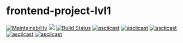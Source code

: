# frontend-project-lvl1
[![Maintainability](https://api.codeclimate.com/v1/badges/5b5919c62623b98c0712/maintainability)](https://codeclimate.com/github/uzakovnikita/frontend-project-lvl1/maintainability)
<a href="https://codeclimate.com/github/uzakovnikita/frontend-project-lvl1/test_coverage"><img src="https://api.codeclimate.com/v1/badges/5b5919c62623b98c0712/test_coverage" /></a>
[![Build Status](https://travis-ci.org/uzakovnikita/frontend-project-lvl1.svg?branch=master)](https://travis-ci.org/uzakovnikita/frontend-project-lvl1)
[![asciicast](https://asciinema.org/a/282331.svg)](https://asciinema.org/a/282331)
[![asciicast](https://asciinema.org/a/282330.svg)](https://asciinema.org/a/282330)
[![asciicast](https://asciinema.org/a/282328.svg)](https://asciinema.org/a/282328)
[![asciicast](https://asciinema.org/a/282646.svg)](https://asciinema.org/a/282646)
[![asciicast](https://asciinema.org/a/282661.svg)](https://asciinema.org/a/282661)
